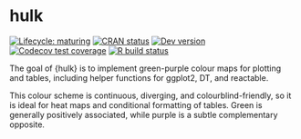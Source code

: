 
<!-- README.md is generated from README.Rmd. Please edit that file -->

# hulk

<!-- badges: start -->

[![Lifecycle:
maturing](https://img.shields.io/badge/lifecycle-experimental-orange.svg?style=flat-square)](https://www.tidyverse.org/lifecycle/#experimental)
[![CRAN
status](https://img.shields.io/cran/v/hulk?style=flat-square&logo=R&label=CRAN)](https://CRAN.R-project.org/package=hulk)
[![Dev
version](https://img.shields.io/github/r-package/v/tanho63/hulk/main?label=dev&style=flat-square&logo=github)](https://www.github.com/tanho63/hulk)
[![Codecov test
coverage](https://img.shields.io/codecov/c/github/tanho63/hulk?label=codecov&style=flat-square&logo=codecov)](https://codecov.io/gh/tanho63/hulk?branch=main)
[![R build
status](https://img.shields.io/github/workflow/status/tanho63/hulk/R-CMD-check?label=R%20check&style=flat-square&logo=github)](https://github.com/tanho63/hulk/actions)
<!-- badges: end -->

The goal of {hulk} is to implement green-purple colour maps for plotting
and tables, including helper functions for ggplot2, DT, and reactable.

This colour scheme is continuous, diverging, and colourblind-friendly,
so it is ideal for heat maps and conditional formatting of tables. Green
is generally positively associated, while purple is a subtle
complementary opposite.

